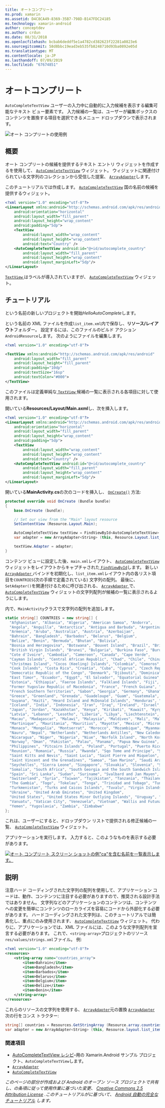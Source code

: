 ```yaml
---
title: オートコンプリート
ms.prod: xamarin
ms.assetid: D4C8CA49-8369-35B7-798D-B147FDC24185
ms.technology: xamarin-android
author: conceptdev
ms.author: crdun
ms.date: 08/31/2018
ms.openlocfilehash: bcbab6deddf5e1a4782cd382623f22281a0823e6
ms.sourcegitcommit: 58d8bbc19ead3eb535fb8248710d93ba0892e05d
ms.translationtype: MT
ms.contentlocale: ja-JP
ms.lasthandoff: 07/09/2019
ms.locfileid: "67674851"
---
```

# <a name="auto-complete"></a>オートコンプリート

`AutoCompleteTextView` ユーザーの入力中に自動的に入力候補を表示する編集可能なテキスト ビュー要素です。 入力候補の一覧は、ユーザーが編集ボックスのコンテンツを置換する項目を選択できるメニュー ドロップダウンで表示されます。

![オート コンプリートの使用例](images/auto-complete.png)

## <a name="overview"></a>概要

オート コンプリートの候補を提供するテキスト エントリ ウィジェットを作成するを使用して、 [`AutoCompleteTextView`](https://developer.xamarin.com/api/type/Android.Widget.AutoCompleteTextView/)
ウィジェット。 ウィジェットに関連付けられている文字列のコレクションから受信した提案、 [ `ArrayAdapter`](https://developer.xamarin.com/api/type/Android.Widget.ArrayAdapter/)します。

このチュートリアルでは作成します。 [`AutoCompleteTextView`](https://developer.xamarin.com/api/type/Android.Widget.AutoCompleteTextView/)
国の名前の候補を提供するウィジェット。

```xml
<?xml version="1.0" encoding="utf-8"?>
<LinearLayout xmlns:android="http://schemas.android.com/apk/res/android"
    android:orientation="horizontal"
    android:layout_width="fill_parent"
    android:layout_height="wrap_content"
    android:padding="5dp">
    <TextView
        android:layout_width="wrap_content"
        android:layout_height="wrap_content"
        android:text="Country" />
    <AutoCompleteTextView android:id="@+id/autocomplete_country"
        android:layout_width="fill_parent"
        android:layout_height="wrap_content"
        android:layout_marginLeft="5dp"/>
</LinearLayout>
```

[ `TextView` ](https://developer.xamarin.com/api/type/Android.Widget.TextView/)はラベルが導入されていますが、 [`AutoCompleteTextView`](https://developer.xamarin.com/api/type/Android.Widget.AutoCompleteTextView/)
ウィジェット。


## <a name="tutorial"></a>チュートリアル

という名前の新しいプロジェクトを開始*HelloAutoComplete*します。

という名前の XML ファイルを作成`list_item.xml`内で保存し、**リソース/レイアウト**フォルダー。 設定するには、このファイルのビルド アクション`AndroidResource`します。 次のようにファイルを編集します。

```xml
<?xml version="1.0" encoding="utf-8"?>

<TextView xmlns:android="http://schemas.android.com/apk/res/android"
    android:layout_width="fill_parent"
    android:layout_height="fill_parent"
    android:padding="10dp"
    android:textSize="16sp"
    android:textColor="#000">
</TextView>
```

このファイルは定義単純な[ `TextView` ](https://developer.xamarin.com/api/type/Android.Widget.TextView/)候補の一覧に表示される各項目に対して使用されます。

開いている**Resources/Layout/Main.axml**し、次を挿入します。

```xml
<?xml version="1.0" encoding="utf-8"?>
<LinearLayout xmlns:android="http://schemas.android.com/apk/res/android"
    android:orientation="horizontal"
    android:layout_width="fill_parent"
    android:layout_height="wrap_content"
    android:padding="5dp">
    <TextView
        android:layout_width="wrap_content"
        android:layout_height="wrap_content"
        android:text="Country" />
    <AutoCompleteTextView android:id="@+id/autocomplete_country"
        android:layout_width="fill_parent"
        android:layout_height="wrap_content"
        android:layout_marginLeft="5dp"/>
</LinearLayout>
```

開いている**MainActivity.cs**の次のコードを挿入し、 [`OnCreate()`](https://developer.xamarin.com/api/member/Android.App.Activity.OnCreate/(Android.OS.Bundle))
方法:

```csharp
protected override void OnCreate (Bundle bundle)
{
    base.OnCreate (bundle);

    // Set our view from the "Main" layout resource
    SetContentView (Resource.Layout.Main);

    AutoCompleteTextView textView = FindViewById<AutoCompleteTextView> (Resource.Id.autocomplete_country);
    var adapter = new ArrayAdapter<String> (this, Resource.Layout.list_item, COUNTRIES);

    textView.Adapter = adapter;
}
```

コンテンツ ビューに設定した後、`main.xml`レイアウト、 [`AutoCompleteTextView`](https://developer.xamarin.com/api/type/Android.Widget.AutoCompleteTextView/)
ウィジェットをレイアウトからキャプチャされた[ `FindViewById`](https://developer.xamarin.com/api/member/Android.App.Activity.FindViewById/)します。 新しい[ `ArrayAdapter` ](https://developer.xamarin.com/api/type/Android.Widget.ArrayAdapter/)バインドを初期化し、`list_item.xml`レイアウト内の各リスト項目を`COUNTRIES`(次の手順で定義されている) 文字列の配列。 最後に、`SetAdapter()`を関連付けるために呼び出される、 [ `ArrayAdapter` ](https://developer.xamarin.com/api/type/Android.Widget.ArrayAdapter/)で、 [`AutoCompleteTextView`](https://developer.xamarin.com/api/type/Android.Widget.AutoCompleteTextView/)
ウィジェットの文字列配列が候補の一覧に表示されるようにします。

内で、`MainActivity`クラスで文字列の配列を追加します。

```csharp
static string[] COUNTRIES = new string[] {
  "Afghanistan", "Albania", "Algeria", "American Samoa", "Andorra",
  "Angola", "Anguilla", "Antarctica", "Antigua and Barbuda", "Argentina",
  "Armenia", "Aruba", "Australia", "Austria", "Azerbaijan",
  "Bahrain", "Bangladesh", "Barbados", "Belarus", "Belgium",
  "Belize", "Benin", "Bermuda", "Bhutan", "Bolivia",
  "Bosnia and Herzegovina", "Botswana", "Bouvet Island", "Brazil", "British Indian Ocean Territory",
  "British Virgin Islands", "Brunei", "Bulgaria", "Burkina Faso", "Burundi",
  "Cote d'Ivoire", "Cambodia", "Cameroon", "Canada", "Cape Verde",
  "Cayman Islands", "Central African Republic", "Chad", "Chile", "China",
  "Christmas Island", "Cocos (Keeling) Islands", "Colombia", "Comoros", "Congo",
  "Cook Islands", "Costa Rica", "Croatia", "Cuba", "Cyprus", "Czech Republic",
  "Democratic Republic of the Congo", "Denmark", "Djibouti", "Dominica", "Dominican Republic",
  "East Timor", "Ecuador", "Egypt", "El Salvador", "Equatorial Guinea", "Eritrea",
  "Estonia", "Ethiopia", "Faeroe Islands", "Falkland Islands", "Fiji", "Finland",
  "Former Yugoslav Republic of Macedonia", "France", "French Guiana", "French Polynesia",
  "French Southern Territories", "Gabon", "Georgia", "Germany", "Ghana", "Gibraltar",
  "Greece", "Greenland", "Grenada", "Guadeloupe", "Guam", "Guatemala", "Guinea", "Guinea-Bissau",
  "Guyana", "Haiti", "Heard Island and McDonald Islands", "Honduras", "Hong Kong", "Hungary",
  "Iceland", "India", "Indonesia", "Iran", "Iraq", "Ireland", "Israel", "Italy", "Jamaica",
  "Japan", "Jordan", "Kazakhstan", "Kenya", "Kiribati", "Kuwait", "Kyrgyzstan", "Laos",
  "Latvia", "Lebanon", "Lesotho", "Liberia", "Libya", "Liechtenstein", "Lithuania", "Luxembourg",
  "Macau", "Madagascar", "Malawi", "Malaysia", "Maldives", "Mali", "Malta", "Marshall Islands",
  "Martinique", "Mauritania", "Mauritius", "Mayotte", "Mexico", "Micronesia", "Moldova",
  "Monaco", "Mongolia", "Montserrat", "Morocco", "Mozambique", "Myanmar", "Namibia",
  "Nauru", "Nepal", "Netherlands", "Netherlands Antilles", "New Caledonia", "New Zealand",
  "Nicaragua", "Niger", "Nigeria", "Niue", "Norfolk Island", "North Korea", "Northern Marianas",
  "Norway", "Oman", "Pakistan", "Palau", "Panama", "Papua New Guinea", "Paraguay", "Peru",
  "Philippines", "Pitcairn Islands", "Poland", "Portugal", "Puerto Rico", "Qatar",
  "Reunion", "Romania", "Russia", "Rwanda", "Sqo Tome and Principe", "Saint Helena",
  "Saint Kitts and Nevis", "Saint Lucia", "Saint Pierre and Miquelon",
  "Saint Vincent and the Grenadines", "Samoa", "San Marino", "Saudi Arabia", "Senegal",
  "Seychelles", "Sierra Leone", "Singapore", "Slovakia", "Slovenia", "Solomon Islands",
  "Somalia", "South Africa", "South Georgia and the South Sandwich Islands", "South Korea",
  "Spain", "Sri Lanka", "Sudan", "Suriname", "Svalbard and Jan Mayen", "Swaziland", "Sweden",
  "Switzerland", "Syria", "Taiwan", "Tajikistan", "Tanzania", "Thailand", "The Bahamas",
  "The Gambia", "Togo", "Tokelau", "Tonga", "Trinidad and Tobago", "Tunisia", "Turkey",
  "Turkmenistan", "Turks and Caicos Islands", "Tuvalu", "Virgin Islands", "Uganda",
  "Ukraine", "United Arab Emirates", "United Kingdom",
  "United States", "United States Minor Outlying Islands", "Uruguay", "Uzbekistan",
  "Vanuatu", "Vatican City", "Venezuela", "Vietnam", "Wallis and Futuna", "Western Sahara",
  "Yemen", "Yugoslavia", "Zambia", "Zimbabwe"
};
```

これは、ユーザーにすると、ドロップダウン リストで提供される修正候補の一覧、 [`AutoCompleteTextView`](https://developer.xamarin.com/api/type/Android.Widget.AutoCompleteTextView/)
ウィジェット。

アプリケーションを実行します。 入力すると、このようなものを表示する必要があります。

[![オート コンプリート スクリーン ショットの例"ca"を含む名前を一覧表示します。](auto-complete-images/helloautocomplete.png)](auto-complete-images/helloautocomplete.png#lightbox)



## <a name="more-information"></a>説明

注意ハード コーディングされた文字列の配列を使用して、アプリケーション コードは、動作、コンテンツに注目する必要がありますので、推奨される設計手法ではありません。 文字列などのアプリケーションのコンテンツは、コンテンツへの変更を簡単にコンテンツのローカライズを容易にコードから外部化する必要があります。 ハードコーディングされた文字列は、このチュートリアルでは簡素化し、重点にのみ使用されます、 [`AutoCompleteTextView`](https://developer.xamarin.com/api/type/Android.Widget.AutoCompleteTextView/)
ウィジェット。 代わりに、アプリケーションでは、XML ファイルには、このような文字列配列を宣言する必要があります。 これで、`<string-array>`プロジェクトのリソース`res/values/strings.xml`ファイル。 例:

```xml
<?xml version="1.0" encoding="utf-8"?>
<resources>
    <string-array name="countries_array">
        <item>Bahrain</item>
        <item>Bangladesh</item>
        <item>Barbados</item>
        <item>Belarus</item>
        <item>Belgium</item>
        <item>Belize</item>
        <item>Benin</item>
    </string-array>
</resources>
```

これらのリソースの文字列を使用する、 [ `ArrayAdapter`](https://developer.xamarin.com/api/type/Android.Widget.ArrayAdapter/)元の置換 [`ArrayAdapter`](https://developer.xamarin.com/api/type/Android.Widget.ArrayAdapter/)
次の行をコンス トラクター:

```csharp
string[] countries = Resources.GetStringArray (Resource.array.countries_array);
var adapter = new ArrayAdapter<String> (this, Resource.layout.list_item, countries);
```


### <a name="references"></a>関連項目

-   [AutoCompleteTextView レシピ](https://github.com/xamarin/recipes/tree/master/Recipes/android/controls/autocomplete_text_view/add_an_autocomplete_text_input)&ndash;用の Xamarin.Android サンプル プロジェクト、`AutoCompleteTextView`します。
-   [`ArrayAdapter`](https://developer.xamarin.com/api/type/Android.Widget.ArrayAdapter/)
-   [`AutoCompleteTextView`](https://developer.xamarin.com/api/type/Android.Widget.AutoCompleteTextView/)

*このページの部分が作成および Android のオープン ソース プロジェクトで共有し、の条項に従って使用作業に基づいた変更、* 
[*Creative Commons 2.5 Attribution License*](http://creativecommons.org/licenses/by/2.5/) *.このチュートリアルがに基づいて、* 
[*Android 自動の完全なチュートリアル*](https://developer.android.com/resources/tutorials/views/hello-autocomplete.html)
*します。*
